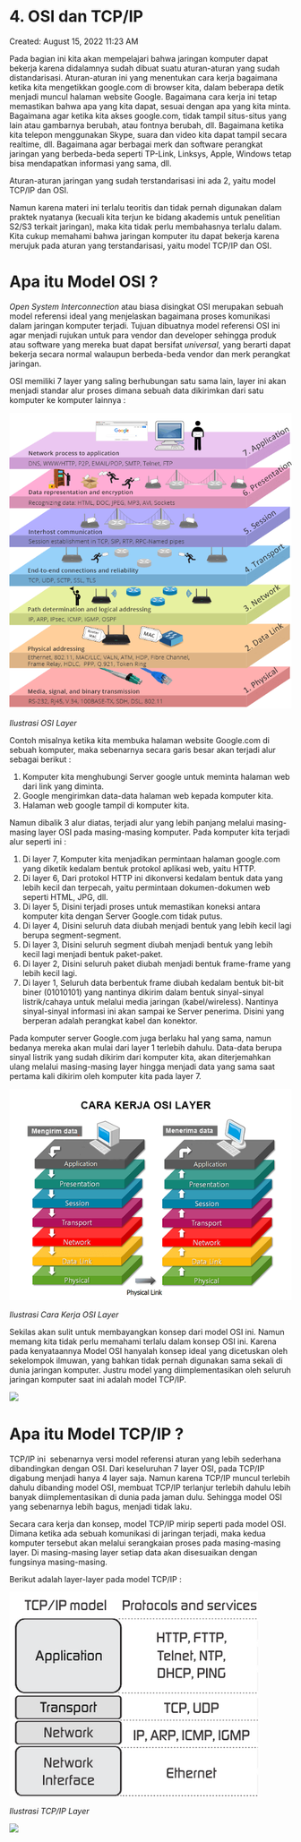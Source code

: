 # 4. OSI dan TCP/IP

Created: August 15, 2022 11:23 AM

Pada bagian ini kita akan mempelajari bahwa jaringan komputer dapat bekerja karena didalamnya sudah dibuat suatu aturan-aturan yang sudah distandarisasi. Aturan-aturan ini yang menentukan cara kerja bagaimana ketika kita mengetikkan google.com di browser kita, dalam beberapa detik menjadi muncul halaman website Google. Bagaimana cara kerja ini tetap memastikan bahwa apa yang kita dapat, sesuai dengan apa yang kita minta. Bagaimana agar ketika kita akses google.com, tidak tampil situs-situs yang lain atau gambarnya berubah, atau fontnya berubah, dll. Bagaimana ketika kita telepon menggunakan Skype, suara dan video kita dapat tampil secara realtime, dll. Bagaimana agar berbagai merk dan software perangkat jaringan yang berbeda-beda seperti TP-Link, Linksys, Apple, Windows tetap bisa mendapatkan informasi yang sama, dll.

Aturan-aturan jaringan yang sudah terstandarisasi ini ada 2, yaitu model TCP/IP dan OSI.

Namun karena materi ini terlalu teoritis dan tidak pernah digunakan dalam praktek nyatanya (kecuali kita terjun ke bidang akademis untuk penelitian S2/S3 terkait jaringan), maka kita tidak perlu membahasnya terlalu dalam. Kita cukup memahami bahwa jaringan komputer itu dapat bekerja karena merujuk pada aturan yang terstandarisasi, yaitu model TCP/IP dan OSI.

# **Apa itu Model OSI ?**

*Open System Interconnection* atau biasa disingkat OSI merupakan sebuah model referensi ideal yang menjelaskan bagaimana proses komunikasi dalam jaringan komputer terjadi. Tujuan dibuatnya model referensi OSI ini agar menjadi rujukan untuk para vendor dan developer sehingga produk atau software yang mereka buat dapat bersifat *universal*, yang berarti dapat bekerja secara normal walaupun berbeda-beda vendor dan merk perangkat jaringan.

OSI memiliki 7 layer yang saling berhubungan satu sama lain, layer ini akan menjadi standar alur proses dimana sebuah data dikirimkan dari satu komputer ke komputer lainnya :

![*Ilustrasi OSI Layer*](4%20OSI%20dan%20TCP%20IP/image1.png)

*Ilustrasi OSI Layer*

Contoh misalnya ketika kita membuka halaman website Google.com di sebuah komputer, maka sebenarnya secara garis besar akan terjadi alur sebagai berikut :

1. Komputer kita menghubungi Server google untuk meminta halaman web dari link yang diminta.
2. Google mengirimkan data-data halaman web kepada komputer kita.
3. Halaman web google tampil di komputer kita.

Namun dibalik 3 alur diatas, terjadi alur yang lebih panjang melalui masing-masing layer OSI pada masing-masing komputer. Pada komputer kita terjadi alur seperti ini :

1. Di layer 7, Komputer kita menjadikan permintaan halaman google.com yang diketik kedalam bentuk protokol aplikasi web, yaitu HTTP.
2. Di layer 6, Dari protokol HTTP ini dikonversi kedalam bentuk data yang lebih kecil dan terpecah, yaitu permintaan dokumen-dokumen web seperti HTML, JPG, dll.
3. Di layer 5, Disini terjadi proses untuk memastikan koneksi antara komputer kita dengan Server Google.com tidak putus.
4. Di layer 4, Disini seluruh data diubah menjadi bentuk yang lebih kecil lagi berupa segment-segment.
5. Di layer 3, Disini seluruh segment diubah menjadi bentuk yang lebih kecil lagi menjadi bentuk paket-paket.
6. Di layer 2, Disini seluruh paket diubah menjadi bentuk frame-frame yang lebih kecil lagi.
7. Di layer 1, Seluruh data berbentuk frame diubah kedalam bentuk bit-bit biner (01010101) yang nantinya dikirim dalam bentuk sinyal-sinyal listrik/cahaya untuk melalui media jaringan (kabel/wireless). Nantinya sinyal-sinyal informasi ini akan sampai ke Server penerima. Disini yang berperan adalah perangkat kabel dan konektor.

Pada komputer server Google.com juga berlaku hal yang sama, namun bedanya mereka akan mulai dari layer 1 terlebih dahulu. Data-data berupa sinyal listrik yang sudah dikirim dari komputer kita, akan diterjemahkan ulang melalui masing-masing layer hingga menjadi data yang sama saat pertama kali dikirim oleh komputer kita pada layer 7.

![*Ilustrasi Cara Kerja OSI Layer*](4%20OSI%20dan%20TCP%20IP/image2.png)

*Ilustrasi Cara Kerja OSI Layer*

Sekilas akan sulit untuk membayangkan konsep dari model OSI ini. Namun memang kita tidak perlu memahami terlalu dalam konsep OSI ini. Karena pada kenyataannya Model OSI hanyalah konsep ideal yang dicetuskan oleh sekelompok ilmuwan, yang bahkan tidak pernah digunakan sama sekali di dunia jaringan komputer. Justru model yang diimplementasikan oleh seluruh jaringan komputer saat ini adalah model TCP/IP.

[![](https://img.youtube.com/vi/Ilk7UXzV_Qc/0.jpg)](https://www.youtube.com/watch?v=Ilk7UXzV_Qc)


# **Apa itu Model TCP/IP ?**

TCP/IP ini  sebenarnya versi model referensi aturan yang lebih sederhana dibandingkan dengan OSI. Dari keseluruhan 7 layer OSI, pada TCP/IP digabung menjadi hanya 4 layer saja. Namun karena TCP/IP muncul terlebih dahulu dibanding model OSI, membuat TCP/IP terlanjur terlebih dahulu lebih banyak diimplementasikan di dunia pada jaman dulu. Sehingga model OSI yang sebenarnya lebih bagus, menjadi tidak laku.

Secara cara kerja dan konsep, model TCP/IP mirip seperti pada model OSI. Dimana ketika ada sebuah komunikasi di jaringan terjadi, maka kedua komputer tersebut akan melalui serangkaian proses pada masing-masing layer. Di masing-masing layer setiap data akan disesuaikan dengan fungsinya masing-masing.

Berikut adalah layer-layer pada model TCP/IP :

![*Ilustrasi TCP/IP Layer*](4%20OSI%20dan%20TCP%20IP/image3.png)

*Ilustrasi TCP/IP Layer*

[![](https://img.youtube.com/vi/OTwp3xtd4dg/0.jpg)](https://www.youtube.com/watch?v=OTwp3xtd4dg)
